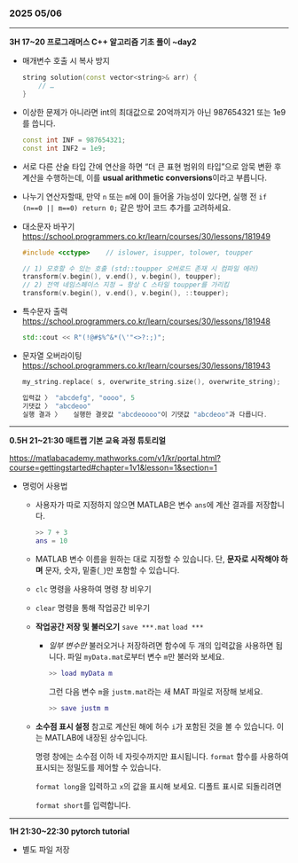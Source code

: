 ### 2025 05/06



---

**3H 17~20 프로그래머스 C++ 알고리즘 기초 풀이 ~day2** 

- 매개변수 호출 시 복사 방지

  ```cpp
  string solution(const vector<string>& arr) {
      // …
  }
  ```

  

- 이상한 문제가 아니라면 int의 최대값으로 20억까지가 아닌 987654321 또는 1e9를 씁니다.

  ```cpp
  const int INF = 987654321;
  const int INF2 = 1e9;
  ```



- 서로 다른 산술 타입 간에 연산을 하면 “더 큰 표현 범위의 타입”으로 암묵 변환 후 계산을 수행하는데, 이를 **usual arithmetic conversions**이라고 부릅니다.



- 나누기 연산자할때, 만약 `n` 또는 `m`에 0이 들어올 가능성이 있다면, 실행 전 `if (n==0 || m==0) return 0;` 같은 방어 코드 추가를 고려하세요.



- 대소문자 바꾸기 https://school.programmers.co.kr/learn/courses/30/lessons/181949

  ```cpp
  #include <cctype>    // islower, isupper, tolower, toupper
  
  // 1) 모호할 수 있는 호출 (std::toupper 오버로드 존재 시 컴파일 에러)
  transform(v.begin(), v.end(), v.begin(), toupper);
  // 2) 전역 네임스페이스 지정 → 항상 C 스타일 toupper를 가리킴
  transform(v.begin(), v.end(), v.begin(), ::toupper);
  ```



- 특수문자 출력 https://school.programmers.co.kr/learn/courses/30/lessons/181948

  ```c++
  std::cout << R"(!@#$%^&*(\'"<>?:;)";
  ```



- 문자열 오버라이팅 https://school.programmers.co.kr/learn/courses/30/lessons/181943

  ```c++
  my_string.replace( s, overwrite_string.size(), overwrite_string);
  
  입력값 〉	"abcdefg", "oooo", 5
  기댓값 〉	"abcdeoo"
  실행 결과 〉	실행한 결괏값 "abcdeoooo"이 기댓값 "abcdeoo"과 다릅니다.
  ```





---

**0.5H 21~21:30 매트랩 기본 교육 과정 튜토리얼**

https://matlabacademy.mathworks.com/v1/kr/portal.html?course=gettingstarted#chapter=1v1&lesson=1&section=1

- 명렁어 사용법

  - 사용자가 따로 지정하지 않으면 MATLAB은 변수 `ans`에 계산 결과를 저장합니다.

    ```matlab
    >> 7 + 3 
    ans = 10
    ```

  - MATLAB 변수 이름을 원하는 대로 지정할 수 있습니다. 단, **문자로 시작해야 하며** 문자, 숫자, 밑줄(`_`)만 포함할 수 있습니다.

  - `clc` 명령을 사용하여 명령 창 비우기 

  - `clear` 명령을 통해 작업공간 비우기

  - **작업공간 저장 및 불러오기**  `save ***.mat` `load *** `

    - *일부 변수만* 불러오거나 저장하려면 함수에 두 개의 입력값을 사용하면 됩니다. 파일 `myData.mat`로부터 변수 `m`만 불러와 보세요.

      ```matlab
      >> load myData m
      ```

      그런 다음 변수 `m`을 `justm.mat`라는 새 MAT 파일로 저장해 보세요.

      ```matlab
      >> save justm m
      ```

  - **소수점 표시 설정**
    참고로 계산된 해에 허수 `i`가 포함된 것을 볼 수 있습니다. 이는 MATLAB에 내장된 상수입니다.

    명령 창에는 소수점 이하 네 자릿수까지만 표시됩니다. `format` 함수를 사용하여 표시되는 정밀도를 제어할 수 있습니다.

    `format long`을 입력하고 `x`의 값을 표시해 보세요. 디폴트 표시로 되돌리려면

    `format short`를 입력합니다.





---

**1H 21:30~22:30 pytorch tutorial**

- 별도 파일 저장
